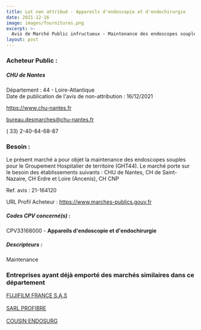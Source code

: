```yaml
---
title: Lot non attribué - Appareils d'endoscopie et d'endochirurgie
date: 2021-12-16
image: images/fournitures.png
excerpt: >-
  Avis de Marché Public infructueux - Maintenance des endoscopes souples du GHT44
layout: post
---
```


### Acheteur Public :
##### CHU de Nantes
Département : 44 - Loire-Atlantique<br/>
Date de publication de l'avis de non-attribution : 16/12/2021


https://www.chu-nantes.fr

bureau.desmarches@chu-nantes.fr

( 33) 2-40-84-68-87
### Besoin :

Le présent marché a pour objet la maintenance des endoscopes souples pour le Groupement Hospitalier de territoire (GHT44). Le marché porte sur le besoin des établissements suivants : CHU de Nantes, CH de Saint-Nazaire, CH Erdre et Loire (Ancenis), CH CNP

Ref. avis : 21-164120

URL Profil Acheteur : https://www.marches-publics.gouv.fr

##### Codes CPV concerné(s) :
CPV33168000 - **Appareils d'endoscopie et d'endochirurgie** <br/>

##### Descripteurs :
Maintenance <br/>

### Entreprises ayant déjà emporté des marchés similaires dans ce département
<a href="/entreprise-557/siren-412838526">FUJIFILM FRANCE S.A.S</a><br/><br/>
<a href="/entreprise-564/siren-480576537">SARL PROFIBRE</a><br/><br/>
<a href="/entreprise-569/siren-513295956">COUSIN ENDOSURG</a><br/><br/>
